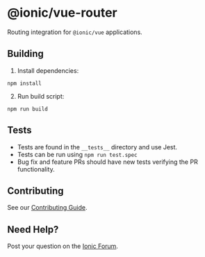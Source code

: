 # @ionic/vue-router

Routing integration for `@ionic/vue` applications.

## Building

1. Install dependencies:

```shell
npm install
```

2. Run build script:

```shell
npm run build
````

## Tests

* Tests are found in the `__tests__` directory and use Jest.
* Tests can be run using `npm run test.spec`
* Bug fix and feature PRs should have new tests verifying the PR functionality.

## Contributing

See our [Contributing Guide](https://github.com/ionic-team/ionic-framework/blob/main/.github/CONTRIBUTING.md).

## Need Help?

Post your question on the [Ionic Forum](http://forum.ionicframework.com/).